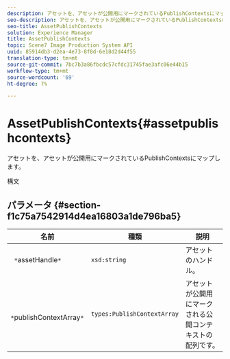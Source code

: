 ```yaml
---
description: アセットを、アセットが公開用にマークされているPublishContextsにマップします。
seo-description: アセットを、アセットが公開用にマークされているPublishContextsにマップします。
seo-title: AssetPublishContexts
solution: Experience Manager
title: AssetPublishContexts
topic: Scene7 Image Production System API
uuid: 85914db3-d2ea-4e73-8f8d-6e18d2d44f55
translation-type: tm+mt
source-git-commit: 7bc7b3a86fbcdc57cfdc31745fae3afc06e44b15
workflow-type: tm+mt
source-wordcount: '69'
ht-degree: 7%

---
```



# AssetPublishContexts{#assetpublishcontexts}

アセットを、アセットが公開用にマークされているPublishContextsにマップします。

構文

## パラメータ {#section-f1c75a7542914d4ea16803a1de796ba5}

| 名前 | 種類 | 説明 |
|---|---|---|
| ` *`assetHandle`*` | `xsd:string` | アセットのハンドル。 |
| ` *`publishContextArray`*` | `types:PublishContextArray` | アセットが公開用にマークされる公開コンテキストの配列です。 |

